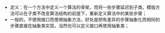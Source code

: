 - 定义：在一个方法中定义一个算法的骨架，而将一些步骤延迟到子类。模版方法可以在子类不改变算法结构的前提下，重新定义算法中的某些步骤；
- 一般的，不使用接口而使用抽象方法，好处是把有差异的步骤抽象化而相同的步骤直接在抽象类实现，当然也可以定义接口再使用抽象类；